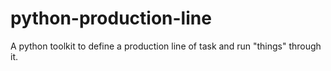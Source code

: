 # python-production-line
A python toolkit to define a production line of task and run "things" through it.
